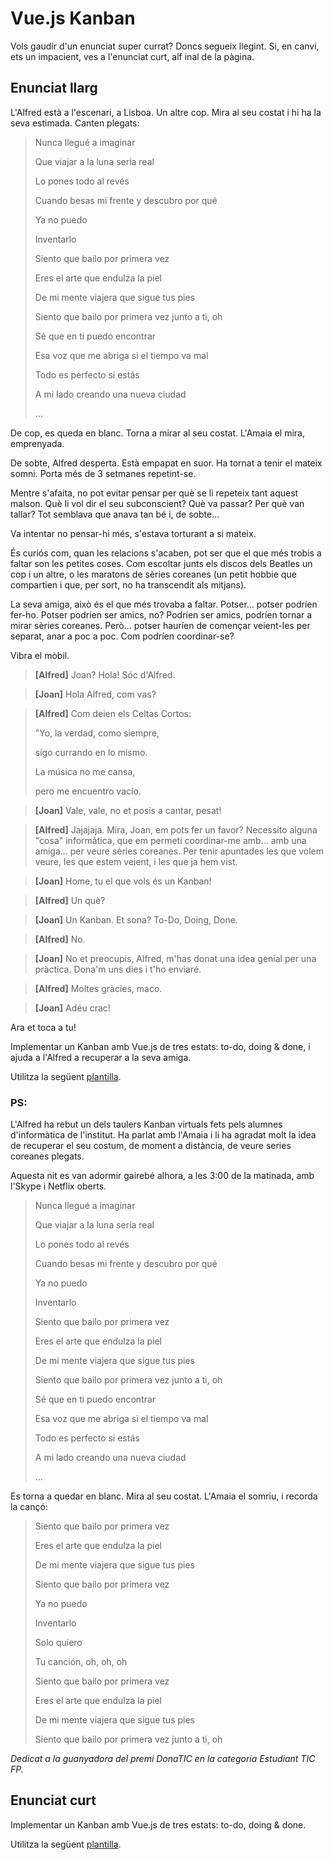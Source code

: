Vue.js Kanban
================

Vols gaudir d'un enunciat super currat? Doncs segueix llegint. Si, en canvi, ets un impacient, ves a l'enunciat curt, alf inal de la pàgina.

Enunciat llarg
--------------

L'Alfred està a l'escenari, a Lisboa. Un altre cop. Mira al seu costat i hi ha la seva estimada. Canten plegats:

> Nunca llegué a imaginar
> 
> Que viajar a la luna sería real
> 
> Lo pones todo al revés
> 
> Cuando besas mi frente y descubro por qué
> 
> Ya no puedo
> 
> Inventarlo
> 
> Siento que bailo por primera vez
> 
> Eres el arte que endulza la piel
> 
> De mi mente viajera que sigue tus pies
>
> Siento que bailo por primera vez junto a ti, oh
> 
> Sé que en ti puedo encontrar
> 
> Esa voz que me abriga si el tiempo va mal
> 
> Todo es perfecto si estás
> 
> A mi lado creando una nueva ciudad
> 
> ...

De cop, es queda en blanc. Torna a mirar al seu costat. L'Amaia el mira, emprenyada.

De sobte, Alfred desperta. Està empapat en suor. Ha tornat a tenir el mateix somni. Porta més de 3 setmanes repetint-se.

Mentre s'afaita, no pot evitar pensar per què se li repeteix tant aquest malson. Què li vol dir el seu subconscient? Què va passar? Per què van tallar? Tot semblava que anava tan bé i, de sobte...

Va intentar no pensar-hi més, s'estava torturant a si mateix.

És curiós com, quan les relacions s'acaben, pot ser que el que més trobis a faltar son les petites coses. Com escoltar junts els discos dels Beatles un cop i un altre, o les maratons de sèries coreanes (un petit hobbie que compartien i que, per sort, no ha transcendit als mitjans).

La seva amiga, això és el que més trovaba a faltar. Potser... potser podríen fer-ho. Potser podríen ser amics, no? Podríen ser amics, podríen tornar a mirar sèries coreanes. Però... potser hauríen de començar veient-les per separat, anar a poc a poc. Com podríen coordinar-se?

Vibra el mòbil.

> **[Alfred]** Joan? Hola! Sóc d'Alfred.

> **[Joan]** Hola Alfred, com vas?

> **[Alfred]** Com deien els Celtas Cortos:
>
>"Yo, la verdad, como siempre, 
>
>sigo currando en lo mismo. 
>
>La música no me cansa, 
>
>pero me encuentro vacío.

> **[Joan]** Vale, vale, no et posis a cantar, pesat!

> **[Alfred]** Jajajaja. Mira, Joan, em pots fer un favor? Necessito alguna "cosa" informàtica, que em permeti coordinar-me amb... amb una amiga... per veure sèries coreanes. Per tenir apuntades les que volem veure, les que estem veient, i les que ja hem vist.

> **[Joan]** Home, tu el que vols és un Kanban!

> **[Alfred]** Un què?

> **[Joan]** Un Kanban. Et sona? To-Do, Doing, Done.

> **[Alfred]** No.

> **[Joan]** No et preocupis, Alfred, m'has donat una idea genial per una pràctica. Dona'm uns dies i t'ho enviaré.

> **[Alfred]** Moltes gràcies, maco.

> **[Joan]** Adéu crac!

Ara et toca a tu! 

Implementar un Kanban amb Vue.js de tres estats: to-do, doing & done, i ajuda a l'Alfred a recuperar a la seva amiga.

Utilitza la següent [plantilla](Practiques5Avaluables41-plantilla.html).


### PS:

L'Alfred ha rebut un dels taulers Kanban virtuals fets pels alumnes d'informàtica de l'institut. Ha parlat amb l'Amaia i li ha agradat molt la idea de recuperar el seu costum, de moment a distància, de veure series coreanes plegats.

Aquesta nit es van adormir gairebé alhora, a les 3:00 de la matinada, amb l'Skype i Netflix oberts. 

> Nunca llegué a imaginar
> 
> Que viajar a la luna sería real
> 
> Lo pones todo al revés
> 
> Cuando besas mi frente y descubro por qué
> 
> Ya no puedo
> 
> Inventarlo
> 
> Siento que bailo por primera vez
> 
> Eres el arte que endulza la piel
> 
> De mi mente viajera que sigue tus pies
>
> Siento que bailo por primera vez junto a ti, oh
> 
> Sé que en ti puedo encontrar
> 
> Esa voz que me abriga si el tiempo va mal
> 
> Todo es perfecto si estás
> 
> A mi lado creando una nueva ciudad
> 
> ...

Es torna a quedar en blanc. Mira al seu costat. L'Amaia el somriu, i recorda la cançó:

> Siento que bailo por primera vez
> 
> Eres el arte que endulza la piel
> 
> De mi mente viajera que sigue tus pies
> 
> Siento que bailo por primera vez
> 
> Ya no puedo
> 
> Inventarlo
> 
> Solo quiero
> 
> Tu canción, oh, oh, oh
> 
> Siento que bailo por primera vez
> 
> Eres el arte que endulza la piel
> 
> De mi mente viajera que sigue tus pies
> 
> Siento que bailo por primera vez junto a ti, oh

_Dedicat a la guanyadora del premi DonaTIC en la categoria Estudiant TIC FP._


Enunciat curt
-------------

Implementar un Kanban amb Vue.js de tres estats: to-do, doing & done.

Utilitza la següent [plantilla](Practiques5Avaluables41-plantilla.html).